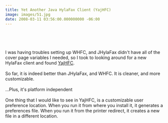 ```yaml
---
title: Yet Another Java HylaFax Client (YajHFC)
image: images/51.jpg
date: 2008-03-11 03:56:00.000000000 -06:00
---
```

<a onblur="try {parent.deselectBloggerImageGracefully();} catch(e) {}" href="http://2.bp.blogspot.com/_kYEysMxY62I/R9a-kJjtYfI/AAAAAAAAAs0/cFB0u0amzIE/s1600-h/yajhfc.jpg"><img style="margin: 0px auto 10px; display: block; text-align: center; cursor: pointer;" src="/images/old/yajhfc.jpg" alt="" id="BLOGGER_PHOTO_ID_5176534349959225842" border="0" /></a><br /><br /><br />I was having troubles setting up WHFC, and JHylaFax didn't have all of the cover page variables I needed, so I took to looking around for a new HylaFax client and found <a href="http://yajhfc.berlios.de/">YajHFC</a>.<br /><br />So far, it is indeed better than JHylaFax, and WHFC.  It is cleaner, and more customizable.<br /><br />...Plus, it's platform independent<br /><br />One thing that I would like to see in YajHFC, is a customizable user preference location.  When you run it from where you install it, it generates a preferences file.  When you run it from the printer redirect, it creates a new file in a different location.
